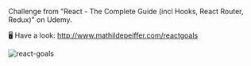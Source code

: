 Challenge from "React - The Complete Guide (incl Hooks, React Router, Redux)" on Udemy.
 
🖥   Have a look: http://www.mathildepeiffer.com/reactgoals 

   
 

![react-goals](https://user-images.githubusercontent.com/86634734/136645492-6b743096-3e1a-4dcb-b70c-4ebebb397a3b.png)


 

